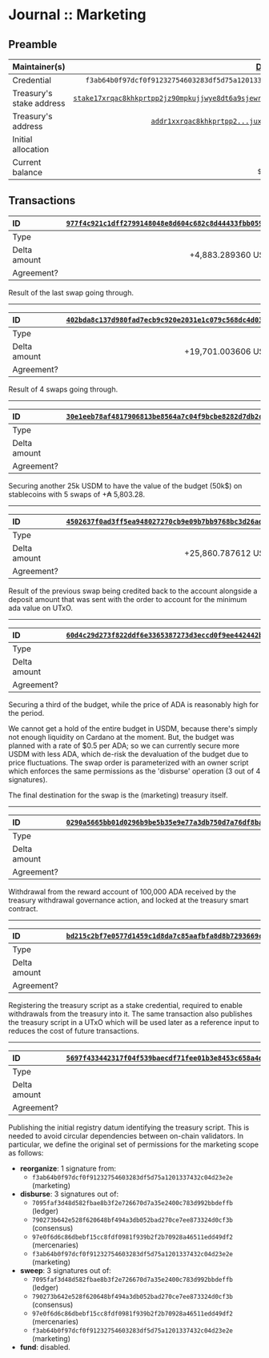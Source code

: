 # Journal :: Marketing

## Preamble

| Maintainer(s)            |                                                 [Damien Czapla][] |
| :----------------------- | ----------------------------------------------------------------: |
| Credential               |        `f3ab64b0f97dcf0f91232754603283df5d75a1201337432c04d23e2e` |
| Treasury's stake address | [`stake17xrqac8khkprtpp2jz90mpkujjwye8dt6a9sjewrvjudx9ggg4u5y`][] |
| Treasury's address       |                    [`addr1xxrqac8khkprtpp2...juxe9c6v2shcjss3`][] |
| Initial allocation       |                                                          ₳100,000 |
| Current balance          |                                 `₳39,765.85593`<br/>`$50,445.080578` |

## Transactions

| ID           | [`977f4c921c1dff2799148048e8d604c682c8d44433fbb059e810c7306f4eb9bd`][] |
| :----------- | ---------------------------------------------------------------------: |
| Type         |                                                                    N/A |
| Delta amount |                                         +4,883.289360 USDM, +2.408 ADA |
| Agreement?   |                                                                    N/A |

Result of the last swap going through.

---

| ID           | [`402bda8c137d980fad7ecb9c920e2031e1c079c568dc4d03564d1f308876da15`][] |
| :----------- | ---------------------------------------------------------------------: |
| Type         |                                                                    N/A |
| Delta amount |                                        +19,701.003606 USDM, +9.836 ADA |
| Agreement?   |                                                                    N/A |

Result of 4 swaps going through.

---

| ID           | [`30e1eeb78af4817906813be8564a7c04f9bcbe8282d7db2c350da5185e4558ee`][] |
| :----------- | ---------------------------------------------------------------------: |
| Type         |                                                             `disburse` |
| Delta amount |                                                            -29,000 ADA |
| Agreement?   |                                                                    N/A |

Securing another 25k USDM to have the value of the budget (50k$) on stablecoins with 5 swaps of +₳ 5,803.28.

---


| ID           | [`4502637f0ad3ff5ea948027270cb9e09b7bb9768bc3d26adc81918499229a902`][] |
| :----------- | ---------------------------------------------------------------------: |
| Type         |                                                                    N/A |
| Delta amount |                                        +25,860.787612 USDM, +2.306 ADA |
| Agreement?   |                                                                    N/A |

Result of the previous swap being credited back to the account alongside a deposit amount that was sent with the order to account for the minimum ada value on UTxO.

---

| ID           | [`60d4c29d273f822ddf6e3365387273d3eccd0f9ee442442b62b7f907787f0ee9`][] |
| :----------- | ---------------------------------------------------------------------: |
| Type         |                                                             `disburse` |
| Delta amount |                                                            -31,250 ADA |
| Agreement?   |                                                                    N/A |

Securing a third of the budget, while the price of ADA is reasonably high for the period.

We cannot get a hold of the entire budget in USDM, because there's simply not enough liquidity on Cardano at the moment. But, the budget was planned with a rate of $0.5 per ADA; so we can currently secure more USDM with less ADA, which de-risk the devaluation of the budget due to price fluctuations. The swap order is parameterized with an owner script which enforces the same permissions as the 'disburse' operation (3 out of 4 signatures). 

The final destination for the swap is the (marketing) treasury itself.

---

| ID           | [`0290a5665bb01d0296b9be5b35e9e77a3db750d7a76df8ba1847adc3ef77a5e3`][] |
| :----------- | ---------------------------------------------------------------------: |
| Type         |                                                             initialize |
| Delta amount |                                                           +100,000 ADA |
| Agreement?   |                                                                    N/A |

Withdrawal from the reward account of 100,000 ADA received by the treasury withdrawal governance action, and locked at the treasury smart contract.

---

| ID           | [`bd215c2bf7e0577d1459c1d8da7c85aafbfa8d8b7293669cfabfa5563218972d`][] |
| :----------- | ---------------------------------------------------------------------: |
| Type         |                                                           `initialize` |
| Delta amount |                                                                      0 |
| Agreement?   |                                                                    N/A |

Registering the treasury script as a stake credential, required to enable withdrawals from the treasury into it. The same transaction also publishes the treasury script in a UTxO which will be used later as a reference input to reduces the cost of future transactions.

---

| ID           | [`5697f433442317f04f539baecdf71fee01b3e8453c658a4d782648bc1e4f4490`][] |
| :----------- | ---------------------------------------------------------------------: |
| Type         |                                                              `publish` |
| Delta amount |                                                                      0 |
| Agreement?   |                                                                    N/A |

Publishing the initial registry datum identifying the treasury script. This is needed to avoid circular dependencies between on-chain validators. In particular, we define the original set of permissions for the marketing scope as follows:

- **reorganize**: 1 signature from:
  - `f3ab64b0f97dcf0f91232754603283df5d75a1201337432c04d23e2e` (marketing)
- **disburse**: 3 signatures out of:
  - `7095faf3d48d582fbae8b3f2e726670d7a35e2400c783d992bbdeffb` (ledger)
  - `790273b642e528f620648bf494a3db052bad270ce7ee873324d0cf3b` (consensus)
  - `97e0f6d6c86dbebf15cc8fdf0981f939b2f2b70928a46511edd49df2` (mercenaries)
  - `f3ab64b0f97dcf0f91232754603283df5d75a1201337432c04d23e2e` (marketing)
- **sweep**: 3 signatures out of:
  - `7095faf3d48d582fbae8b3f2e726670d7a35e2400c783d992bbdeffb` (ledger)
  - `790273b642e528f620648bf494a3db052bad270ce7ee873324d0cf3b` (consensus)
  - `97e0f6d6c86dbebf15cc8fdf0981f939b2f2b70928a46511edd49df2` (mercenaries)
  - `f3ab64b0f97dcf0f91232754603283df5d75a1201337432c04d23e2e` (marketing)
- **fund**: disabled.

[Damien Czapla]: https://github.com/Dam-CZ

<!-- TODO: use explorer.cardano.org deeplink once it supports stake addresses -->

[`stake17xrqac8khkprtpp2jz90mpkujjwye8dt6a9sjewrvjudx9ggg4u5y`]: https://cardanoscan.io/stakeKey/stake17xrqac8khkprtpp2jz90mpkujjwye8dt6a9sjewrvjudx9ggg4u5y
[`addr1xxrqac8khkprtpp2...juxe9c6v2shcjss3`]: https://explorer.cardano.org/address/addr1xxrqac8khkprtpp2jz90mpkujjwye8dt6a9sjewrvjudx9vxpms0d0vzxkzz4yy2lkrde9yufjw6h46tp9juxe9c6v2shcjss3

[`977f4c921c1dff2799148048e8d604c682c8d44433fbb059e810c7306f4eb9bd`]: https://explorer.cardano.org/tx/977f4c921c1dff2799148048e8d604c682c8d44433fbb059e810c7306f4eb9bd
[`402bda8c137d980fad7ecb9c920e2031e1c079c568dc4d03564d1f308876da15`]: https://explorer.cardano.org/tx/402bda8c137d980fad7ecb9c920e2031e1c079c568dc4d03564d1f308876da15
[`30e1eeb78af4817906813be8564a7c04f9bcbe8282d7db2c350da5185e4558ee`]: https://explorer.cardano.org/tx/30e1eeb78af4817906813be8564a7c04f9bcbe8282d7db2c350da5185e4558ee
[`4502637f0ad3ff5ea948027270cb9e09b7bb9768bc3d26adc81918499229a902`]: https://explorer.cardano.org/tx/4502637f0ad3ff5ea948027270cb9e09b7bb9768bc3d26adc81918499229a902
[`60d4c29d273f822ddf6e3365387273d3eccd0f9ee442442b62b7f907787f0ee9`]: https://explorer.cardano.org/tx/60d4c29d273f822ddf6e3365387273d3eccd0f9ee442442b62b7f907787f0ee9
[`0290a5665bb01d0296b9be5b35e9e77a3db750d7a76df8ba1847adc3ef77a5e3`]: https://explorer.cardano.org/tx/0290a5665bb01d0296b9be5b35e9e77a3db750d7a76df8ba1847adc3ef77a5e3
[`5697f433442317f04f539baecdf71fee01b3e8453c658a4d782648bc1e4f4490`]: https://explorer.cardano.org/tx/5697f433442317f04f539baecdf71fee01b3e8453c658a4d782648bc1e4f4490
[`bd215c2bf7e0577d1459c1d8da7c85aafbfa8d8b7293669cfabfa5563218972d`]: https://explorer.cardano.org/tx/bd215c2bf7e0577d1459c1d8da7c85aafbfa8d8b7293669cfabfa5563218972d
